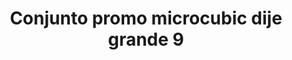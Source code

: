 ---
title: Conjunto promo microcubic dije grande 9
date: 
draft: false

# descripcion
description : Conjunto de cadena y dije con microcubic. Largo de cadena 40, 45 o 50 cm a elección

materials: Plata 925

color: 

dimensions: 

code: 06-26-0727

type: "Conjuntos"

categories: []

price: $9.840,00

price_eftvo: $8.360,00

# Images
# first image will be shown in the product page
images:
  # - image: "images/path_to_image"
  # La ubicacion de las imagenes es imagenes/Conjuntos/Conjuntos.Cadena y Dije/06-26-0727-conjunto-promo-microcubic-dije-grande-9
  - image: "./images/conjuntos/cadena_y_dije/06-26-0727-conjunto-promo-microcubic-dije-grande-9.jpg"
---